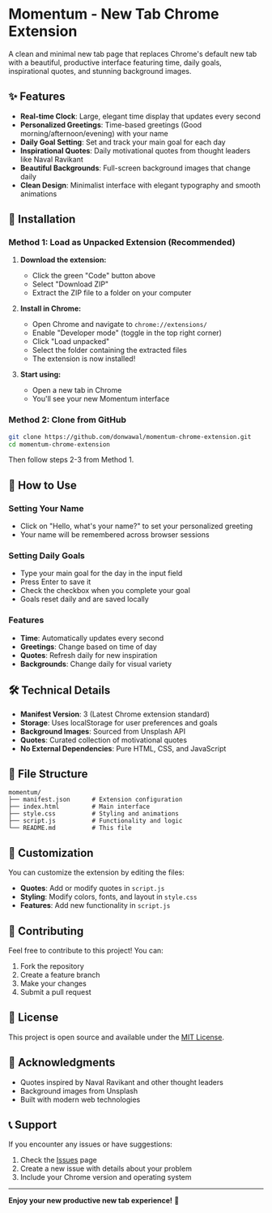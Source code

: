 # Momentum - New Tab Chrome Extension

A clean and minimal new tab page that replaces Chrome's default new tab with a beautiful, productive interface featuring time, daily goals, inspirational quotes, and stunning background images.

## ✨ Features

- **Real-time Clock**: Large, elegant time display that updates every second
- **Personalized Greetings**: Time-based greetings (Good morning/afternoon/evening) with your name
- **Daily Goal Setting**: Set and track your main goal for each day
- **Inspirational Quotes**: Daily motivational quotes from thought leaders like Naval Ravikant
- **Beautiful Backgrounds**: Full-screen background images that change daily
- **Clean Design**: Minimalist interface with elegant typography and smooth animations

## 🚀 Installation

### Method 1: Load as Unpacked Extension (Recommended)

1. **Download the extension:**
   - Click the green "Code" button above
   - Select "Download ZIP"
   - Extract the ZIP file to a folder on your computer

2. **Install in Chrome:**
   - Open Chrome and navigate to `chrome://extensions/`
   - Enable "Developer mode" (toggle in the top right corner)
   - Click "Load unpacked"
   - Select the folder containing the extracted files
   - The extension is now installed!

3. **Start using:**
   - Open a new tab in Chrome
   - You'll see your new Momentum interface

### Method 2: Clone from GitHub

```bash
git clone https://github.com/donwawal/momentum-chrome-extension.git
cd momentum-chrome-extension
```

Then follow steps 2-3 from Method 1.

## 🎯 How to Use

### Setting Your Name
- Click on "Hello, what's your name?" to set your personalized greeting
- Your name will be remembered across browser sessions

### Setting Daily Goals
- Type your main goal for the day in the input field
- Press Enter to save it
- Check the checkbox when you complete your goal
- Goals reset daily and are saved locally

### Features
- **Time**: Automatically updates every second
- **Greetings**: Change based on time of day
- **Quotes**: Refresh daily for new inspiration
- **Backgrounds**: Change daily for visual variety

## 🛠️ Technical Details

- **Manifest Version**: 3 (Latest Chrome extension standard)
- **Storage**: Uses localStorage for user preferences and goals
- **Background Images**: Sourced from Unsplash API
- **Quotes**: Curated collection of motivational quotes
- **No External Dependencies**: Pure HTML, CSS, and JavaScript

## 📁 File Structure

```
momentum/
├── manifest.json      # Extension configuration
├── index.html         # Main interface
├── style.css          # Styling and animations
├── script.js          # Functionality and logic
└── README.md          # This file
```

## 🔧 Customization

You can customize the extension by editing the files:

- **Quotes**: Add or modify quotes in `script.js`
- **Styling**: Modify colors, fonts, and layout in `style.css`
- **Features**: Add new functionality in `script.js`

## 🤝 Contributing

Feel free to contribute to this project! You can:

1. Fork the repository
2. Create a feature branch
3. Make your changes
4. Submit a pull request

## 📝 License

This project is open source and available under the [MIT License](LICENSE).

## 🙏 Acknowledgments

- Quotes inspired by Naval Ravikant and other thought leaders
- Background images from Unsplash
- Built with modern web technologies

## 📞 Support

If you encounter any issues or have suggestions:

1. Check the [Issues](https://github.com/yourusername/momentum/issues) page
2. Create a new issue with details about your problem
3. Include your Chrome version and operating system

---

**Enjoy your new productive new tab experience!** 🚀 
